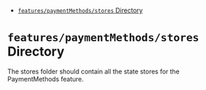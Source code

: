 <!-- START doctoc generated TOC please keep comment here to allow auto update -->
<!-- DON'T EDIT THIS SECTION, INSTEAD RE-RUN doctoc TO UPDATE -->

- [`features/paymentMethods/stores` Directory](#featurespaymentmethodsstores-directory)

<!-- END doctoc generated TOC please keep comment here to allow auto update -->

# `features/paymentMethods/stores` Directory

The stores folder should contain all the state stores for the PaymentMethods feature.
